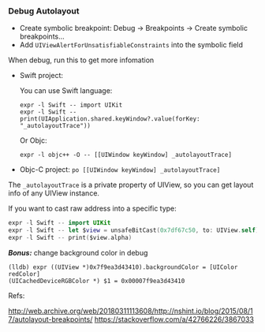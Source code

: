 ### Debug Autolayout

- Create symbolic breakpoint: Debug -> Breakpoints -> Create symbolic breakpoints...
- Add `UIViewAlertForUnsatisfiableConstraints` into the symbolic field

When debug, run this to get more infomation
- Swift project: 

  You can use Swift language:
  
  ```
  expr -l Swift -- import UIKit
  expr -l Swift -- print(UIApplication.shared.keyWindow?.value(forKey: "_autolayoutTrace"))
  ```

  Or Objc:
  
  `expr -l objc++ -O -- [[UIWindow keyWindow] _autolayoutTrace]`

- Objc-C project: `po [[UIWindow keyWindow] _autolayoutTrace]`

The `_autolayoutTrace` is a private property of UIView, so you can get layout info of any UIView instance.

If you want to cast raw address into a specific type:
```Swift
expr -l Swift -- import UIKit
expr -l Swift -- let $view = unsafeBitCast(0x7df67c50, to: UIView.self)
expr -l Swift -- print($view.alpha)
```

___Bonus:___ change background color in debug 
```
(lldb) expr ((UIView *)0x7f9ea3d43410).backgroundColor = [UIColor redColor]
(UICachedDeviceRGBColor *) $1 = 0x00007f9ea3d43410
```

Refs:

http://web.archive.org/web/20180311113608/http://nshint.io/blog/2015/08/17/autolayout-breakpoints/
https://stackoverflow.com/a/42766226/3867033
